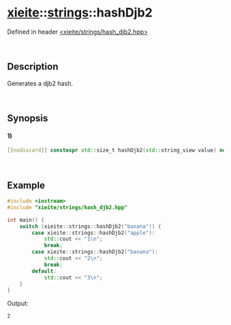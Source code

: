 # [xieite](../../xieite.md)\:\:[strings](../../strings.md)\:\:hashDjb2
Defined in header [<xieite/strings/hash_djb2.hpp>](../../../include/xieite/strings/hash_djb2.hpp)

&nbsp;

## Description
Generates a djb2 hash.

&nbsp;

## Synopsis
#### 1)
```cpp
[[nodiscard]] constexpr std::size_t hashDjb2(std::string_view value) noexcept;
```

&nbsp;

## Example
```cpp
#include <iostream>
#include "xieite/strings/hash_djb2.hpp"

int main() {
    switch (xieite::strings::hashDjb2("banana")) {
        case xieite::strings::hashDjb2("apple"):
            std::cout << "1\n";
            break;
        case xieite::strings::hashDjb2("banana"):
            std::cout << "2\n";
            break;
        default:
            std::cout << "3\n";
    }
}
```
Output:
```
2
```
